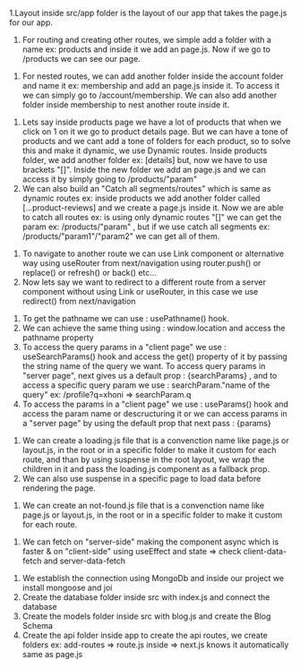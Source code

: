 <!-- LAYOUT -->

1.Layout inside src/app folder is the layout of our app that takes the page.js for our app.

<!-- ROUTES -->

1. For routing and creating other routes, we simple add a folder with a name ex: products and inside it we add an page.js. Now if we go to /products we can see our page.

<!-- NESTED ROUTES -->

1. For nested routes, we can add another folder inside the account folder and name it ex: membership and add an page.js inside it. To access it we can simply go to /account/membership. We can also add another folder inside membership to nest another route inside it.

<!-- DYNAMIC ROUTES -->

1. Lets say inside products page we have a lot of products that when we click on 1 on it we go to product details page. But we can have a tone of products and we cant add a tone of folders for each product, so to solve this and make it dynamic, we use Dynamic routes. Inside products folder, we add another folder ex: [details] but, now we have to use brackets "[]". Inside the new folder we add an page.js and we can access it by simply going to /products/"param"
2. We can also build an "Catch all segments/routes" which is same as dynamic routes ex: inside products we add another folder called [...product-reviews] and we create a page.js inside it. Now we are able to catch all routes ex: is using only dynamic routes "[]" we can get the param ex: /products/"param" , but if we use catch all segments ex: /products/"param1"/"param2" we can get all of them.

<!-- NAVIGATE FROM ONE PAGE TO ANOTHER -->

1. To navigate to another route we can use Link component or alternative way using useRouter from next/navigation using router.push() or replace() or refresh() or back() etc...
2. Now lets say we want to redirect to a different route from a server component without using Link or useRouter, in this case we use redirect() from next/navigation

<!-- ACCESS URL  -->

1. To get the pathname we can use : usePathname() hook.
2. We can achieve the same thing using : window.location and access the pathname property
3. To access the query params in a "client page" we use : useSearchParams() hook and access the get() property of it by passing the string name of the query we want. To access query params in "server page", next gives us a default prop : {searchParams} , and to access a specific query param we use : searchParam."name of the query"
   ex: /profile?q=xhoni => searchParam.q
4. To access the params in a "client page" we use : useParams() hook and access the param name or descructuring it or we can access params in a "server page" by using the default prop that next pass : {params}

<!-- LOADING AND SUPSENSE -->

1. We can create a loading.js file that is a convenction name like page.js or layout.js, in the root or in a specific folder to make it custom for each route, and than by using suspense in the root layout, we wrap the children in it and pass the loading.js component as a fallback prop.
2. We can also use suspense in a specific page to load data before rendering the page.

<!-- CUSTOM ERROR PAGE -->

1. We can create an not-found.js file that is a convenction name like page.js or layout.js, in the root or in a specific folder to make it custom for each route.

<!-- Fetching -->

1. We can fetch on "server-side" making the component async which is faster & on "client-side" using useEffect and state => check client-data-fetch and server-data-fetch

<!-- Creating backend -->

1. We establish the connection using MongoDb and inside our project we install mongoose and joi
2. Create the database folder inside src with index.js and connect the database
3. Create the models folder inside src with blog.js and create the Blog Schema
4. Create the api folder inside app to create the api routes, we create folders ex: add-routes => route.js inside => next.js knows it automatically same as page.js
